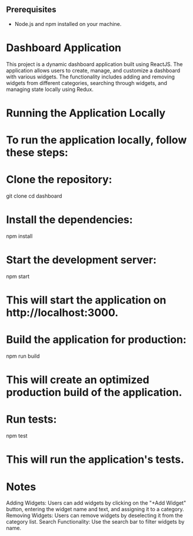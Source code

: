 ## Prerequisites

- Node.js and npm installed on your machine.

# Dashboard Application

This project is a dynamic dashboard application built using ReactJS. The application allows users to create, manage, and customize a dashboard with various widgets. The functionality includes adding and removing widgets from different categories, searching through widgets, and managing state locally using Redux.

# Running the Application Locally

# To run the application locally, follow these steps:

# Clone the repository:

git clone <repository-url>
cd dashboard

# Install the dependencies:

npm install

# Start the development server:

npm start

# This will start the application on http://localhost:3000.

# Build the application for production:

npm run build

# This will create an optimized production build of the application.

# Run tests:

npm test

# This will run the application's tests.

# Notes

Adding Widgets: Users can add widgets by clicking on the "+Add Widget" button, entering the widget name and text, and assigning it to a category.
Removing Widgets: Users can remove widgets by deselecting it from the category list.
Search Functionality: Use the search bar to filter widgets by name.
